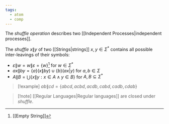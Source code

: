 ```yaml
---
tags:
  - atom
  - comp
---
```

The *shuffle operation* describes two [[Independent Processes|independent processes]].

The *shuffle* $x\|y$ of two [[Strings|strings]] $x,y\in\Sigma^*$ contains all possible inter-leavings of their symbols:
- $\varepsilon \|w = w \| \varepsilon = \{ w \}$[^1] for $w \in \Sigma^*$
- $ax\|by = \{ a \}(x\|by)\cup \{ b \}(ax|y)$ for $a,b \in \Sigma$
- $A\|B = \bigcup \{ x\|y : x \in A \land y \in B \}$ for $A,B \subseteq \Sigma^*$

> [!example] $ab\|cd = \{ abcd,acbd,acdb,cabd,cadb, cdab \}$

> [!note] [[Regular Languages|Regular languages]] are closed under *shuffle*.

[^1]: [[Empty String]]

